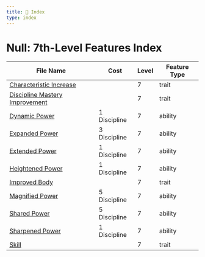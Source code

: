 ```yaml
---
title: 📑 Index
type: index
---
```


# Null: 7th-Level Features Index

| File Name                                                               | Cost         | Level | Feature Type |
| ----------------------------------------------------------------------- | ------------ | ----- | ------------ |
| [Characteristic Increase](../Characteristic%20Increase)                 |              | 7     | trait        |
| [Discipline Mastery Improvement](../Discipline%20Mastery%20Improvement) |              | 7     | trait        |
| [Dynamic Power](../Dynamic%20Power)                                     | 1 Discipline | 7     | ability      |
| [Expanded Power](../Expanded%20Power)                                   | 3 Discipline | 7     | ability      |
| [Extended Power](../Extended%20Power)                                   | 1 Discipline | 7     | ability      |
| [Heightened Power](../Heightened%20Power)                               | 1 Discipline | 7     | ability      |
| [Improved Body](../Improved%20Body)                                     |              | 7     | trait        |
| [Magnified Power](../Magnified%20Power)                                 | 5 Discipline | 7     | ability      |
| [Shared Power](../Shared%20Power)                                       | 5 Discipline | 7     | ability      |
| [Sharpened Power](../Sharpened%20Power)                                 | 1 Discipline | 7     | ability      |
| [Skill](../Skill)                                                       |              | 7     | trait        |
